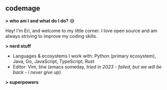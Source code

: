 ## codemage

**> who am I and what do I do?** :sweat_smile:

Hey! I'm Eri, and welcome to my little corner. I love open source and am always striving to improve my coding skills.

**> nerd stuff**

- Languages & ecosystems I work with: Python (primary ecosystem), Java, Go, JavaScript, TypeScript, Rust
- Editor: Vim, btw (emacs someday, <em>tried in 2023 - failed, but we will be back - i never give up</em>)

**> superpowers**
